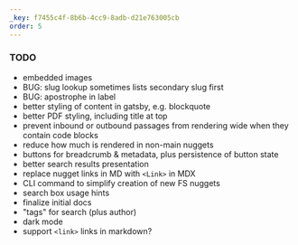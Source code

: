 ```yaml
---
_key: f7455c4f-8b6b-4cc9-8adb-d21e763005cb
order: 5
---
```


### TODO

* embedded images
* BUG: slug lookup sometimes lists secondary slug first
* BUG: apostrophe in label
* better styling of content in gatsby, e.g. blockquote
* better PDF styling, including title at top
* prevent inbound or outbound passages from rendering wide when they contain code blocks
* reduce how much is rendered in non-main nuggets
* buttons for breadcrumb & metadata, plus persistence of button state
* better search results presentation
* replace nugget links in MD with `<Link>` in MDX
* CLI command to simplify creation of new FS nuggets
* search box usage hints
* finalize initial docs
* "tags" for search (plus author)
* dark mode
* support `<link>` links in markdown?
